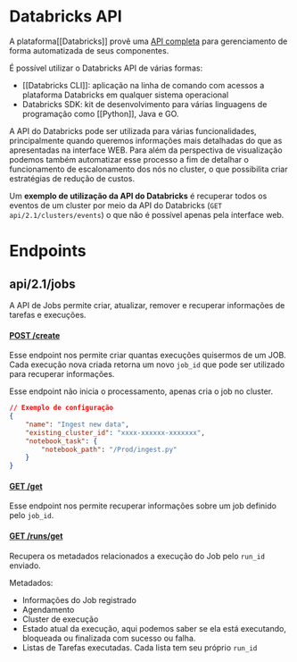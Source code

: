 # Databricks API

A plataforma[[Databricks]] provê uma [API completa](https://docs.databricks.com/api/workspace/introduction) para gerenciamento de forma automatizada de seus componentes.

É possível utilizar o Databricks API de várias formas:

- [[Databricks CLI]]: aplicação na linha de comando com acessos a plataforma Databricks em qualquer sistema operacional
- Databricks SDK: kit de desenvolvimento para várias linguagens de programação como [[Python]], Java e GO.

A API do Databricks pode ser utilizada para várias funcionalidades, principalmente quando queremos informações mais detalhadas do que as apresentadas na interface WEB. Para além da perspectiva de visualização podemos também automatizar esse processo a fim de detalhar o funcionamento de escalonamento dos nós no cluster, o que possibilita criar estratégias de redução de custos.

Um **exemplo de utilização da API do Databricks** é recuperar todos os eventos de um cluster por meio da API do Databricks (`GET api/2.1/clusters/events`) o que não é possível apenas pela interface web. 

# Endpoints

## api/2.1/jobs

A API de Jobs permite criar, atualizar, remover e recuperar informações de tarefas e execuções.

#### [POST /create](https://docs.databricks.com/api/workspace/jobs/create)

Esse endpoint nos permite criar quantas execuções quisermos de um JOB. 
Cada execução nova criada retorna um novo `job_id` que pode ser utilizado para recuperar informações.

Esse endpoint não inicia o processamento, apenas cria o job no cluster.

```json
// Exemplo de configuração
{
	"name": "Ingest new data",
	"existing_cluster_id": "xxxx-xxxxxx-xxxxxxx",
	"notebook_task": {
		"notebook_path": "/Prod/ingest.py"
	}
}
```

#### [GET /get](https://docs.databricks.com/api/workspace/jobs/get)

Esse endpoint nos permite recuperar informações sobre um job definido pelo `job_id`.

#### [GET /runs/get](https://docs.databricks.com/api/workspace/jobs/getrun)

Recupera os metadados relacionados a execução do Job pelo `run_id` enviado.

Metadados:
- Informações do Job registrado
- Agendamento
- Cluster de execução
- Estado atual da execução, aqui podemos saber se ela está executando, bloqueada ou finalizada com sucesso ou falha.
- Listas de Tarefas executadas. Cada lista tem seu próprio `run_id`


